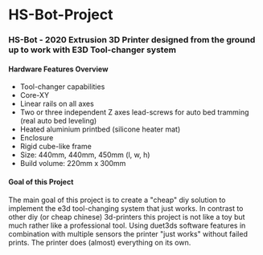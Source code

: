 # HS-Bot-Project
### HS-Bot - 2020 Extrusion 3D Printer designed from the ground up to work with E3D Tool-changer system

#### Hardware Features Overview
- Tool-changer capabilities
- Core-XY
- Linear rails on all axes
- Two or three independent Z axes lead-screws for auto bed tramming (real auto bed leveling)
- Heated aluminium printbed (silicone heater mat)
- Enclosure
- Rigid cube-like frame
- Size: 440mm, 440mm, 450mm (l, w, h)
- Build volume: 220mm x 300mm


#### Goal of this Project
The main goal of this project is to create a "cheap" diy solution to implement the e3d tool-changing system that just works.
In contrast to other diy (or cheap chinese)  3d-printers this project is not like a toy but much rather like a professional tool. 
Using duet3ds software features in combination with multiple sensors the printer "just works" without failed prints. The printer does (almost) everything on its own.
